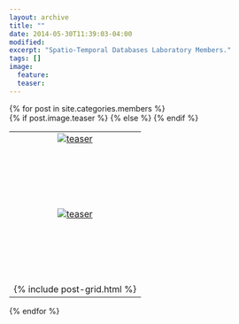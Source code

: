 ```yaml
---
layout: archive
title: ""
date: 2014-05-30T11:39:03-04:00
modified:
excerpt: "Spatio-Temporal Databases Laboratory Members."
tags: []
image:
  feature:
  teaser:
---
```


<div class="tiles">
{% for post in site.categories.members %}
	<div class="tile">
		<table>
				{% if post.image.teaser %}
				<tr>
				<td align="center">
					<a href="{{ site.url }}{{ post.url }}">
					<div style="height: 130px; width: 200px; overflow: hidden;"><img src="{{ site.baseurl }}/images/{{ post.image.teaser }}" alt="teaser" itemprop="image"></div>
					</a>
				</td>
				</tr>
				{% else %}
				<tr>
				<td align="center">
					<a href="{{ site.url }}{{ post.url }}">
						<div style="height: 130px; width: 200px; overflow: hidden;"><img src="{{ site.url }}/images/{{ site.teaser }}" alt="teaser" itemprop="image"></div>
					</a>
				</td>
				</tr>
				{% endif %}
				<tr><td align="center">{% include post-grid.html %}</td></tr>
		</table>
	</div>
{% endfor %}
</div><!-- /.tiles -->
